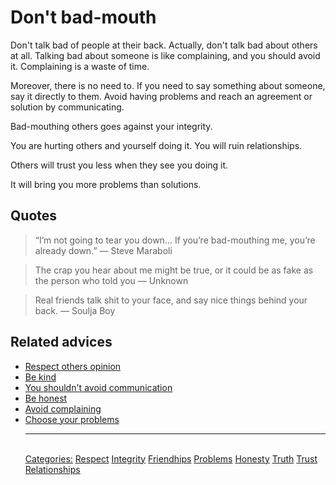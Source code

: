 # Don't bad-mouth

Don't talk bad of people at their back. Actually, don't talk bad about others at all. Talking bad about someone is like complaining, and you should avoid it. Complaining is a waste of time.

Moreover, there is no need to. If you need to say something about someone, say it directly to them. Avoid having problems and reach an agreement or solution by communicating.

Bad-mouthing others goes against your integrity.

You are hurting others and yourself doing it. You will ruin relationships.

Others will trust you less when they see you doing it.

It will bring you more problems than solutions.

## Quotes

> “I’m not going to tear you down… If you’re bad-mouthing me, you’re already down.” ― Steve Maraboli

> The crap you hear about me might be true, or it could be as fake as the person who told you ― Unknown

> Real friends talk shit to your face, and say nice things behind your back. ― Soulja Boy

## Related advices

- [Respect others opinion](../Respect%20others%20opinion/index.md)
- [Be kind](../Be%20kind/index.md)
- [You shouldn't avoid communication](../You%20shouldn't%20avoid%20communication/index.md)
- [Be honest](../Be%20honest/index.md)
- [Avoid complaining](../Avoid%20complaining/index.md)
- [Choose your problems](../Choose%20your%20problems/index.md)<hr/><br/>[Categories:](../Categories/index.md) [Respect](../Categories/Respect.md) [Integrity](../Categories/Integrity.md) [Friendhips](../Categories/Friendhips.md) [Problems](../Categories/Problems.md) [Honesty](../Categories/Honesty.md) [Truth](../Categories/Truth.md) [Trust](../Categories/Trust.md) [Relationships](../Categories/Relationships.md)